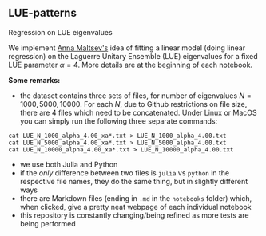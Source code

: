 ## LUE-patterns
Regression on LUE eigenvalues

We implement [Anna Maltsev's](https://webspace.maths.qmul.ac.uk/a.maltsev/) idea of fitting a linear model (doing linear regression) on the Laguerre Unitary Ensemble (LUE) eigenvalues for a fixed LUE parameter $\alpha = 4$. More details are at the beginning of each notebook. 

**Some remarks:**

- the dataset contains three sets of files, for number of eigenvalues $N=1000, 5000, 10000$. For each $N$, due to Github restrictions on file size, there are 4 files which need to be concatenated. Under Linux or MacOS you can simply run the following three separate commands:

```
cat LUE_N_1000_alpha_4.00_xa*.txt > LUE_N_1000_alpha_4.00.txt
cat LUE_N_5000_alpha_4.00_xa*.txt > LUE_N_5000_alpha_4.00.txt
cat LUE_N_10000_alpha_4.00_xa*.txt > LUE_N_10000_alpha_4.00.txt
```

- we use both Julia and Python
- if the *only* difference between two files is ```julia``` vs ```python``` in the respective file names, they do the same thing, but in slightly different ways
- there are Markdown files (ending in ```.md``` in the ```notebooks``` folder) which, when clicked, give a pretty neat webpage of each individual notebook
- this repository is constantly changing/being refined as more tests are being performed
